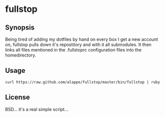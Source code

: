 fullstop
========

## Synopsis

Being tired of adding my dotfiles by hand on every box I get a new
account on, fullstop pulls down it's repostitory and with it all
submodules. It then links all files mentioned in the .fullstoprc
configuration files into the homedirectory.

## Usage

`curl https://raw.github.com/alappe/fullstop/master/bin/fullstop | ruby`

## License

BSD… it's a real simple script…
